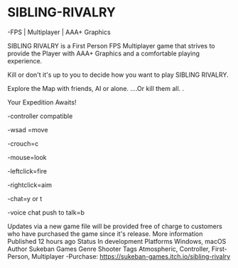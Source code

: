 # SIBLING-RIVALRY
-FPS | Multiplayer | AAA+ Graphics

SIBLING RIVALRY is a First Person FPS Multiplayer game that strives to provide the Player with AAA+ Graphics and a comfortable playing experience.

Kill or don't it's up to you to decide how you want to play SIBLING RIVALRY. 

 Explore the Map with friends, AI or alone.   ....Or kill them all. .

Your Expedition Awaits!



-controller compatible 

-wsad =move

-crouch=c

-mouse=look

-leftclick=fire

-rightclick=aim

-chat=y or t

-voice chat push to talk=b



Updates  via a new game file will be provided free of charge to customers who have purchased the game since it's release.
More information
Published	12 hours ago
Status	In development
Platforms	Windows, macOS
Author	Sukeban Games
Genre	Shooter
Tags	Atmospheric, Controller, First-Person, Multiplayer
-Purchase:
https://sukeban-games.itch.io/sibling-rivalry
